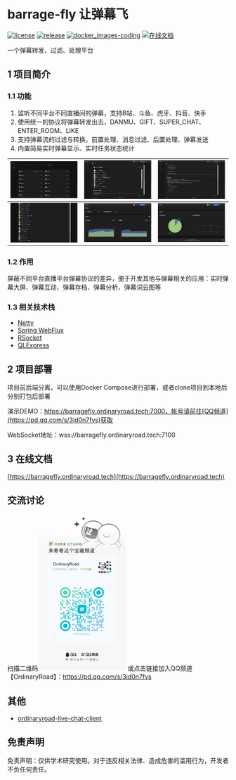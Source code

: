 # barrage-fly 让弹幕飞

[![license](https://img.shields.io/github/license/OrdinaryRoad-Project/ordinaryroad-barrage-fly)](https://github.com/OrdinaryRoad-Project/ordinaryroad-barrage-fly/blob/main/LICENSE) [![release](https://img.shields.io/github/v/release/OrdinaryRoad-Project/ordinaryroad-barrage-fly)](https://github.com/OrdinaryRoad-Project/ordinaryroad-barrage-fly/releases) [![docker_images-coding](https://img.shields.io/badge/docker_images-coding-green)](https://ordinaryroad.coding.net/public-artifacts/ordinaryroad-barrage-fly/docker-pub/packages) [![在线文档](https://img.shields.io/badge/document-在线文档-blue)](https://barragefly.ordinaryroad.tech)

一个弹幕转发、过滤、处理平台

## 1 项目简介

### 1.1 功能

1. 监听不同平台不同直播间的弹幕，支持B站、斗鱼、虎牙、抖音、快手
2. 使用统一的协议将弹幕转发出去，DANMU、GIFT、SUPER_CHAT、ENTER_ROOM、LIKE
3. 支持弹幕流的过滤与转换，前置处理、消息过滤、后置处理、弹幕发送
4. 内置简易实时弹幕显示、实时任务状态统计

| <img src="docs/src/.vuepress/public/assets/image/task.png" width="400"/>              | <img src="docs/src/.vuepress/public/assets/image/task-detail-1.png" width="400"/> | <img src="docs/src/.vuepress/public/assets/image/task-detail-2.png" width="400"/> |
|---------------------------------------------------------------------------------------|-----------------------------------------------------------------------------------|-----------------------------------------------------------------------------------|
| <img src="docs/src/.vuepress/public/assets/image/real-time-barrage.png" width="400"/> | <img src="docs/src/.vuepress/public/assets/image/stats-1.png" width="400"/>       | <img src="docs/src/.vuepress/public/assets/image/stats-2.png" width="400"/>       |

### 1.2 作用

屏蔽不同平台直播平台弹幕协议的差异，便于开发其他与弹幕相关的应用：实时弹幕大屏、弹幕互动、弹幕存档、弹幕分析、弹幕词云图等

### 1.3 相关技术栈

- [Netty](https://netty.io)
- [Spring WebFlux](https://docs.spring.io/spring-framework/reference/web/webflux.html)
- [RSocket](https://rsocket.io)
- [QLExpress](https://github.com/alibaba/QLExpress)

## 2 项目部署

项目前后端分离，可以使用Docker Compose进行部署，或者clone项目到本地后分别打包后部署

演示DEMO：https://barragefly.ordinaryroad.tech:7000，帐号请前往[QQ频道](https://pd.qq.com/s/3id0n7fvs)获取

WebSocket地址：wss://barragefly.ordinaryroad.tech:7100

## 3 在线文档

[https://barragefly.ordinaryroad.tech](https://barragefly.ordinaryroad.tech)

## 交流讨论

扫描二维码<img src="assets/QQ频道.jpg" width="200px">
或点击链接加入QQ频道【OrdinaryRoad】：https://pd.qq.com/s/3id0n7fvs

## 其他

- [ordinaryroad-live-chat-client](https://github.com/OrdinaryRoad-Project/ordinaryroad-live-chat-client)

## 免责声明

免责声明：仅供学术研究使用。对于违反相关法律、造成危害的滥用行为，开发者不负任何责任。
